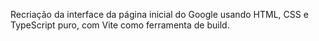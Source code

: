 Recriação da interface da página inicial do Google usando HTML, CSS e TypeScript puro, com Vite como ferramenta de build.
